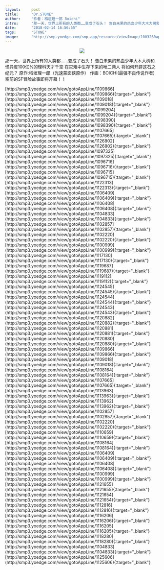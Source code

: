 ```yaml
---
layout:     post
title:      "Dr.STONE"
author:     "作者：稻垣理一郎 Boichi"
intro:      "那一天，世界上所有的人类都……变成了石头！ 告白未果的热血少年大木大树和怪异度100亿%的理科天才千空 在灾难中生存下来的唯二两人 将如何开辟这石之纪元？ 原作:稻垣理一郎（光速蒙面侠原作） 作画：BOICHI(最强不良传说作者) 空前的SF冒险故事即将开幕！！"
date:       "2018-02-14 16:56:55"
tags:       "STONE"
image:      "http://smp.yoedge.com/smp-app/resource/viewImage/1003260appline.png"
---
```

<div style="text-align: center">
<p><img src="http://smp.yoedge.com/smp-app/resource/viewImage/1003260appline.png"/></p>
</div>
<p class="post-meta">
<span>那一天，世界上所有的人类都……变成了石头！ 告白未果的热血少年大木大树和怪异度100亿%的理科天才千空 在灾难中生存下来的唯二两人 将如何开辟这石之纪元？ 原作:稻垣理一郎（光速蒙面侠原作） 作画：BOICHI(最强不良传说作者) 空前的SF冒险故事即将开幕！！</span>
</p>
[http://smp3.yoedge.com/view/gotoAppLine/1109866](http://smp3.yoedge.com/view/gotoAppLine/1109866){:target="_blank"}
[http://smp3.yoedge.com/view/gotoAppLine/1109018](http://smp3.yoedge.com/view/gotoAppLine/1109018){:target="_blank"}
[http://smp3.yoedge.com/view/gotoAppLine/1099204](http://smp3.yoedge.com/view/gotoAppLine/1099204){:target="_blank"}
[http://smp3.yoedge.com/view/gotoAppLine/1098390](http://smp3.yoedge.com/view/gotoAppLine/1098390){:target="_blank"}
[http://smp3.yoedge.com/view/gotoAppLine/1107665](http://smp3.yoedge.com/view/gotoAppLine/1107665){:target="_blank"}
[http://smp3.yoedge.com/view/gotoAppLine/1126802](http://smp3.yoedge.com/view/gotoAppLine/1126802){:target="_blank"}
[http://smp3.yoedge.com/view/gotoAppLine/1097325](http://smp3.yoedge.com/view/gotoAppLine/1097325){:target="_blank"}
[http://smp3.yoedge.com/view/gotoAppLine/1096716](http://smp3.yoedge.com/view/gotoAppLine/1096716){:target="_blank"}
[http://smp3.yoedge.com/view/gotoAppLine/1096715](http://smp3.yoedge.com/view/gotoAppLine/1096715){:target="_blank"}
[http://smp3.yoedge.com/view/gotoAppLine/1122313](http://smp3.yoedge.com/view/gotoAppLine/1122313){:target="_blank"}
[http://smp3.yoedge.com/view/gotoAppLine/1106409](http://smp3.yoedge.com/view/gotoAppLine/1106409){:target="_blank"}
[http://smp3.yoedge.com/view/gotoAppLine/1106408](http://smp3.yoedge.com/view/gotoAppLine/1106408){:target="_blank"}
[http://smp3.yoedge.com/view/gotoAppLine/1104833](http://smp3.yoedge.com/view/gotoAppLine/1104833){:target="_blank"}
[http://smp3.yoedge.com/view/gotoAppLine/1102857](http://smp3.yoedge.com/view/gotoAppLine/1102857){:target="_blank"}
[http://smp3.yoedge.com/view/gotoAppLine/1102220](http://smp3.yoedge.com/view/gotoAppLine/1102220){:target="_blank"}
[http://smp3.yoedge.com/view/gotoAppLine/1100999](http://smp3.yoedge.com/view/gotoAppLine/1100999){:target="_blank"}
[http://smp3.yoedge.com/view/gotoAppLine/1117130](http://smp3.yoedge.com/view/gotoAppLine/1117130){:target="_blank"}
[http://smp3.yoedge.com/view/gotoAppLine/1119687](http://smp3.yoedge.com/view/gotoAppLine/1119687){:target="_blank"}
[http://smp3.yoedge.com/view/gotoAppLine/1119112](http://smp3.yoedge.com/view/gotoAppLine/1119112){:target="_blank"}
[http://smp3.yoedge.com/view/gotoAppLine/1124545](http://smp3.yoedge.com/view/gotoAppLine/1124545){:target="_blank"}
[http://smp3.yoedge.com/view/gotoAppLine/1124544](http://smp3.yoedge.com/view/gotoAppLine/1124544){:target="_blank"}
[http://smp3.yoedge.com/view/gotoAppLine/1124543](http://smp3.yoedge.com/view/gotoAppLine/1124543){:target="_blank"}
[http://smp3.yoedge.com/view/gotoAppLine/1120882](http://smp3.yoedge.com/view/gotoAppLine/1120882){:target="_blank"}
[http://smp3.yoedge.com/view/gotoAppLine/1120881](http://smp3.yoedge.com/view/gotoAppLine/1120881){:target="_blank"}
[http://smp3.yoedge.com/view/gotoAppLine/1120880](http://smp3.yoedge.com/view/gotoAppLine/1120880){:target="_blank"}
[http://smp3.yoedge.com/view/gotoAppLine/1109866](http://smp3.yoedge.com/view/gotoAppLine/1109866){:target="_blank"}
[http://smp3.yoedge.com/view/gotoAppLine/1109018](http://smp3.yoedge.com/view/gotoAppLine/1109018){:target="_blank"}
[http://smp3.yoedge.com/view/gotoAppLine/1108164](http://smp3.yoedge.com/view/gotoAppLine/1108164){:target="_blank"}
[http://smp3.yoedge.com/view/gotoAppLine/1107665](http://smp3.yoedge.com/view/gotoAppLine/1107665){:target="_blank"}
[http://smp3.yoedge.com/view/gotoAppLine/1113963](http://smp3.yoedge.com/view/gotoAppLine/1113963){:target="_blank"}
[http://smp3.yoedge.com/view/gotoAppLine/1113962](http://smp3.yoedge.com/view/gotoAppLine/1113962){:target="_blank"}
[http://smp3.yoedge.com/view/gotoAppLine/1102857](http://smp3.yoedge.com/view/gotoAppLine/1102857){:target="_blank"}
[http://smp3.yoedge.com/view/gotoAppLine/1102220](http://smp3.yoedge.com/view/gotoAppLine/1102220){:target="_blank"}
[http://smp3.yoedge.com/view/gotoAppLine/1110659](http://smp3.yoedge.com/view/gotoAppLine/1110659){:target="_blank"}
[http://smp3.yoedge.com/view/gotoAppLine/1108164](http://smp3.yoedge.com/view/gotoAppLine/1108164){:target="_blank"}
[http://smp3.yoedge.com/view/gotoAppLine/1106409](http://smp3.yoedge.com/view/gotoAppLine/1106409){:target="_blank"}
[http://smp3.yoedge.com/view/gotoAppLine/1106408](http://smp3.yoedge.com/view/gotoAppLine/1106408){:target="_blank"}
[http://smp3.yoedge.com/view/gotoAppLine/1100999](http://smp3.yoedge.com/view/gotoAppLine/1100999){:target="_blank"}
[http://smp3.yoedge.com/view/gotoAppLine/1121655](http://smp3.yoedge.com/view/gotoAppLine/1121655){:target="_blank"}
[http://smp3.yoedge.com/view/gotoAppLine/1121654](http://smp3.yoedge.com/view/gotoAppLine/1121654){:target="_blank"}
[http://smp3.yoedge.com/view/gotoAppLine/1112816](http://smp3.yoedge.com/view/gotoAppLine/1112816){:target="_blank"}
[http://smp3.yoedge.com/view/gotoAppLine/1116206](http://smp3.yoedge.com/view/gotoAppLine/1116206){:target="_blank"}
[http://smp3.yoedge.com/view/gotoAppLine/1116205](http://smp3.yoedge.com/view/gotoAppLine/1116205){:target="_blank"}
[http://smp3.yoedge.com/view/gotoAppLine/1118280](http://smp3.yoedge.com/view/gotoAppLine/1118280){:target="_blank"}
[http://smp3.yoedge.com/view/gotoAppLine/1104833](http://smp3.yoedge.com/view/gotoAppLine/1104833){:target="_blank"}
[http://smp3.yoedge.com/view/gotoAppLine/1125606](http://smp3.yoedge.com/view/gotoAppLine/1125606){:target="_blank"}


